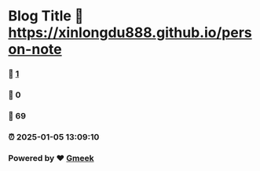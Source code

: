 # Blog Title :link: https://xinlongdu888.github.io/person-note 
### :page_facing_up: [1](https://xinlongdu888.github.io/person-note/tag.html) 
### :speech_balloon: 0 
### :hibiscus: 69 
### :alarm_clock: 2025-01-05 13:09:10 
### Powered by :heart: [Gmeek](https://github.com/Meekdai/Gmeek)
